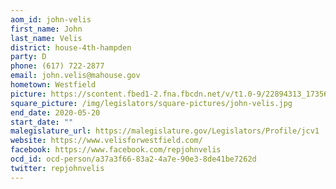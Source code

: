 ```yaml
---
aom_id: john-velis
first_name: John
last_name: Velis
district: house-4th-hampden
party: D
phone: (617) 722-2877
email: john.velis@mahouse.gov
hometown: Westfield
picture: https://scontent.fbed1-2.fna.fbcdn.net/v/t1.0-9/22894313_1735642299779475_6524822387304740483_n.jpg?_nc_cat=103&_nc_ht=scontent.fbed1-2.fna&oh=c572ca6c87adc31bd635020dade9654b&oe=5CC4DDFB
square_picture: /img/legislators/square-pictures/john-velis.jpg
end_date: 2020-05-20
start_date: ""
malegislature_url: https://malegislature.gov/Legislators/Profile/jcv1
website: https://www.velisforwestfield.com/
facebook: https://www.facebook.com/repjohnvelis
ocd_id: ocd-person/a37a3f66-83a2-4a7e-90e3-8de41be7262d
twitter: repjohnvelis
---
```

